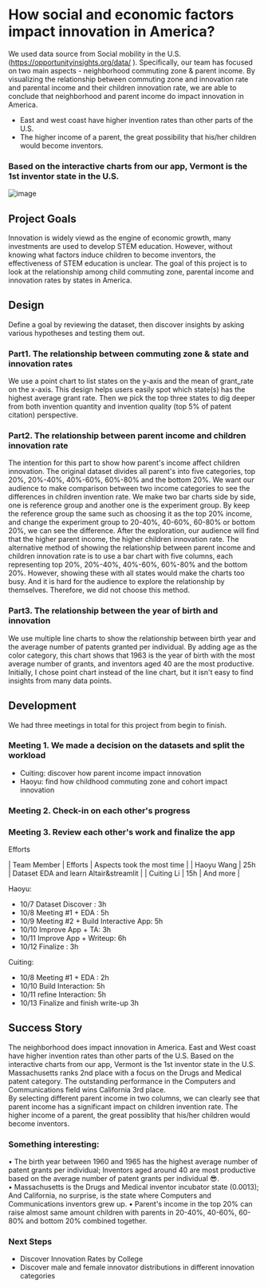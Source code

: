 # How social and economic factors impact innovation in America? <br />
We used data source from Social mobility in the U.S.(https://opportunityinsights.org/data/ ). Specifically, our team has focused on two main aspects - neighborhood commuting zone & parent income.
By visualizing the relationship between commuting zone and innovation rate and parental income and their children innovation rate, we are able to conclude that neighborhood and parent income do impact innovation in America. <br />

- East and west coast have higher invention rates than other parts of the U.S.  <br />
- The higher income of a parent, the great possibility that his/her children would become inventors.

### Based on the interactive charts from our app, Vermont is the 1st inventor state in the U.S. 
![image](https://user-images.githubusercontent.com/75749274/195476987-e54a8120-7b2f-4975-9e57-b92aedbe7705.png)
## Project Goals

Innovation is widely viewd as the engine of economic growth, many investments are used to develop STEM education. However, without knowing what factors induce children to become inventors, the effectiveness of STEM education is unclear. The goal of this project is to look at the relationship among child commuting zone, parental income and innovation rates by states in America. 


## Design

Define a goal by reviewing the dataset, then discover insights by asking various hypotheses and testing them out.
### Part1. The relationship between commuting zone & state and innovation rates
We use a point chart to list states on the y-axis and the mean of grant_rate on the x-axis. This design helps users easily spot which state(s) has the highest average grant rate. Then we pick the top three states to dig deeper from both invention quantity and invention quality (top 5% of patent citation) perspective.

### Part2. The relationship between parent income and children innovation rate
The intention for this part to show how parent's income affect children innovation. The original dataset divides all parent's into five categories, top 20%, 20%-40%, 40%-60%, 60%-80% and the bottom 20%. We want our audience to make comparison between two income categories to see the differences in children invention rate. We make two bar charts side by side, one is reference group and another one is the experiment group. By keep the reference group the same such as choosing it as the top 20% income, and change the experiment group to 20-40%, 40-60%, 60-80% or bottom 20%, we can see the difference. After the exploration, our audience will find that the higher parent income, the higher children innovation rate. The alternative method of showing the relationship between parent income and children innovation rate is to use a bar chart with five columns, each representing top 20%, 20%-40%, 40%-60%, 60%-80% and the bottom 20%. However, showing these with all states would make the charts too busy. And it is hard for the audience to explore the relationship by themselves. Therefore, we did not choose this method. 

### Part3. The relationship between the year of birth and innovation
We use multiple line charts to show the relationship between birth year and the average number of patents granted per individual. By adding age as the color category, this chart shows that 1963 is the year of birth with the most average number of grants, and inventors aged 40 are the most productive. Initially, I chose point chart instead of the line chart, but it isn't easy to find insights from many data points. 

## Development

We had three meetings in total for this project from begin to finish.  <br />
### Meeting 1. We made a decision on the datasets and split the workload 
-	Cuiting: discover how parent income impact innovation
-	Haoyu: find how childhood commuting zone and cohort impact innovation 
### Meeting 2. Check-in on each other's progress
### Meeting 3. Review each other's work and finalize the app

Efforts		

| Team Member     | Efforts                        | Aspects took the most time               |
| Haoyu Wang      | 25h                            | Dataset EDA and learn Altair&streamlit   |
| Cuiting Li      | 15h                          | And more                                 |

Haoyu: 
- 10/7    Dataset Discover : 3h 
- 10/8    Meeting #1 + EDA : 5h
- 10/9    Meeting #2 + Build Interactive App: 5h
- 10/10   Improve App + TA: 3h
- 10/11   Improve App + Writeup: 6h	
- 10/12   Finalize : 3h

Cuiting:
- 10/8    Meeting #1 + EDA : 2h
- 10/10   Build Interaction: 5h
- 10/11   refine Interaction: 5h
- 10/13   Finalize and finish write-up 3h


## Success Story

The neighborhood does impact innovation in America. East and West coast have higher invention rates than other parts of the U.S.  Based on the interactive charts from our app, Vermont is the 1st inventor state in the U.S.  Massachusetts ranks 2nd place with a focus on the Drugs and Medical patent category. The outstanding performance in the Computers and Communications field wins California 3rd place.  <br />
By selecting different parent income in two columns, we can clearly see that parent income has a significant impact on children invention rate. The higher income of a parent, the great possiblity that his/her children would become inventors. 

### Something interesting: 
• The birth year between 1960 and 1965 has the highest average number of patent grants per individual; Inventors aged around 40 are most productive based on the average number of patent grants per individual 😎.  <br />
• Massachusetts is the Drugs and Medical inventor incubator state (0.0013); And California, no surprise, is the state where Computers and Communications inventors grew up. 
• Parent's income in the top 20% can raise almost same amount children with parents in 20-40%, 40-60%, 60-80% and bottom 20% combined together. 

### Next Steps
- Discover Innovation Rates by College
- Discover male and female innovator distributions in different innovation categories 

